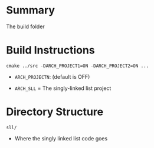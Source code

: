 # Summary
The build folder

# Build Instructions
`cmake ../src -DARCH_PROJECT1=ON -DARCH_PROJECT2=ON ...`
- `ARCH_PROJECTN`: (default is OFF)
* `ARCH_SLL` = The singly-linked list project

# Directory Structure
`sll/`
- Where the singly linked list code goes
